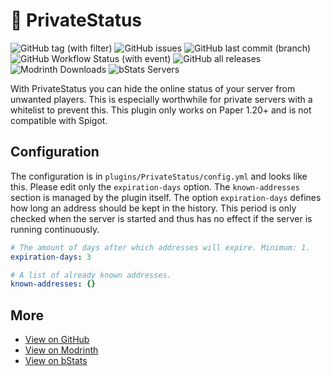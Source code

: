# 🤫 PrivateStatus

![GitHub tag (with filter)](https://img.shields.io/github/v/tag/tinyoverflow/minecraft-privatestatus?style=flat-square&label=Latest%20Version)
![GitHub issues](https://img.shields.io/github/issues/tinyoverflow/minecraft-privatestatus?style=flat-square&label=Issues)
![GitHub last commit (branch)](https://img.shields.io/github/last-commit/tinyoverflow/minecraft-privatestatus/main?style=flat-square&label=Last%20Commit)
![GitHub Workflow Status (with event)](https://img.shields.io/github/actions/workflow/status/tinyoverflow/minecraft-privatestatus/maven.yml?style=flat-square&label=Build)
![GitHub all releases](https://img.shields.io/github/downloads/tinyoverflow/minecraft-privatestatus/total?style=flat-square&logo=github&label=Downloads)
![Modrinth Downloads](https://img.shields.io/modrinth/dt/15lfFvuG?style=flat-square&logo=modrinth&label=Downloads)
![bStats Servers](https://img.shields.io/bstats/servers/19291?style=flat-square&label=Servers)

With PrivateStatus you can hide the online status of your server from unwanted players. This is especially worthwhile for private servers with a whitelist to prevent this. This plugin only works on Paper 1.20+ and is not compatible with Spigot.

## Configuration

The configuration is in `plugins/PrivateStatus/config.yml` and looks like this. Please edit only the `expiration-days` option. The `known-addresses` section is managed by the plugin itself. The option `expiration-days` defines how long an address should be kept in the history. This period is only checked when the server is started and thus has no effect if the server is running continuously.
```yaml
# The amount of days after which addresses will expire. Minimum: 1.
expiration-days: 3

# A list of already known addresses.
known-addresses: {}
```

## More

- [View on GitHub](https://github.com/tinyoverflow/minecraft-privatestatus)
- [View on Modrinth](https://modrinth.com/plugin/privatestatus)
- [View on bStats](https://bstats.org/plugin/bukkit/PrivateStatus/19291)